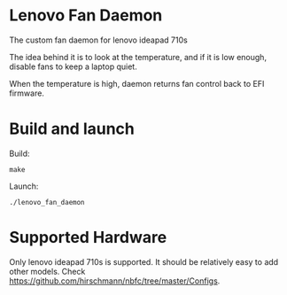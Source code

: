 # Lenovo Fan Daemon
The custom fan daemon for lenovo ideapad 710s

The idea behind it is to look at the temperature, and if it is low enough, disable fans to keep a laptop quiet.

When the temperature is high, daemon returns fan control back to EFI firmware.

# Build and launch

Build:

    make

Launch:

    ./lenovo_fan_daemon

# Supported Hardware

Only lenovo ideapad 710s is supported. It should be relatively easy to add other models. Check https://github.com/hirschmann/nbfc/tree/master/Configs.
